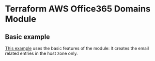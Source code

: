 # Terraform AWS Office365 Domains Module
## Basic example

[This example](./main.tf) uses the basic features of the module: It creates the email related entries in the host zone only.
